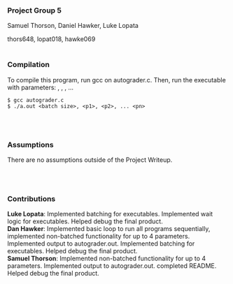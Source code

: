 ### Project Group 5

Samuel Thorson, Daniel Hawker, Luke Lopata

thors648, lopat018, hawke069
<br/><br/>

### Compilation
To compile this program, run gcc on autograder.c. Then, run the executable with parameters: <batch size>, <p1>, <p2>, ... <pn>

	$ gcc autograder.c
	$ ./a.out <batch size>, <p1>, <p2>, ... <pn>

<br/><br/>
### Assumptions
There are no assumptions outside of the Project Writeup.

<br/><br/>
### Contributions
**Luke Lopata**: Implemented batching for executables. Implemented wait logic for executables. Helped debug the final product.<br/>
**Dan Hawker**: Implemented basic loop to run all programs sequentially, implemented non-batched functionality for up to 4 parameters. Implemented output to autograder.out. Implemented batching for executables. Helped debug the final product.<br/>
**Samuel Thorson**: Implemented non-batched functionality for up to 4 parameters. Implemented output to autograder.out. completed README. Helped debug the final product.<br/>
